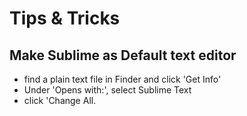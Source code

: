 # Tips & Tricks

## Make Sublime as Default text editor
- find a plain text file in Finder and click 'Get Info'
- Under 'Opens with:', select Sublime Text
- click 'Change All.